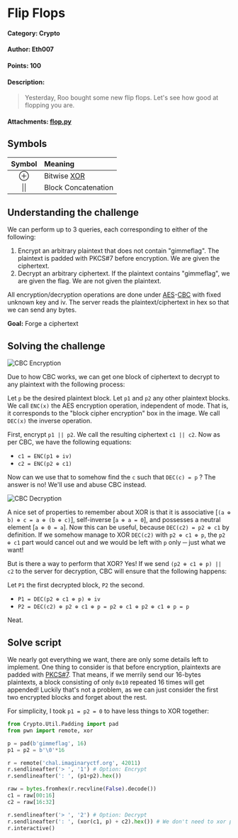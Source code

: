 # Flip Flops
#### **Category:** Crypto
#### **Author:** Eth007
#### **Points:** 100
#### **Description:**
> Yesterday, Roo bought some new flip flops. Let's see how good at flopping you are.
#### **Attachments:** [flop.py](./flop.py)

## Symbols

| Symbol | Meaning |
| :----: | :------ |
| ⊕     | Bitwise [XOR](https://en.wikipedia.org/wiki/Bitwise_operation#XOR) |
| \|\|   | Block Concatenation |

## Understanding the challenge

We can perform up to 3 queries, each corresponding to either of the following:

1. Encrypt an arbitrary plaintext that does not contain "gimmeflag". The plaintext is padded with PKCS#7 before encryption. We are given the ciphertext.
1. Decrypt an arbitrary ciphertext. If the plaintext contains "gimmeflag", we are given the flag. We are not given the plaintext.

All encryption/decryption operations are done under [AES](https://en.wikipedia.org/wiki/Advanced_Encryption_Standard)-[CBC](https://en.wikipedia.org/wiki/Block_cipher_mode_of_operation#Cipher_block_chaining_(CBC)) with fixed unknown key and iv. The server reads the plaintext/ciphertext in hex so that we can send any bytes.

**Goal:** Forge a ciphertext


## Solving the challenge

![CBC Encryption](https://upload.wikimedia.org/wikipedia/commons/thumb/8/80/CBC_encryption.svg/900px-CBC_encryption.svg.png "Wikipedia's CBC Encryption")

Due to how CBC works, we can get one block of ciphertext to decrypt to any plaintext with the following process:

Let `p` be the desired plaintext block. Let `p1` and `p2` any other plaintext blocks. We call `ENC(x)` the AES encryption operation, independent of mode. That is, it corresponds to the "block cipher encryption" box in the image. We call `DEC(x)` the inverse operation.

First, encrypt `p1 || p2`. We call the resulting ciphertext `c1 || c2`. Now as per CBC, we have the following equations:

- `c1 = ENC(p1 ⊕ iv)`
- `c2 = ENC(p2 ⊕ c1)`

Now can we use that to somehow find the `c` such that `DEC(c) = p` ? The answer is no! We'll use and abuse CBC instead.

![CBC Decryption](https://upload.wikimedia.org/wikipedia/commons/thumb/2/2a/CBC_decryption.svg/900px-CBC_decryption.svg.png "Wikipedia's CBC Decryption")

A nice set of properties to remember about XOR is that it is associative [`(a ⊕ b) ⊕ c = a ⊕ (b ⊕ c)`], self-inverse [`a ⊕ a = 0`], and possesses a neutral element [`a ⊕ 0 = a`].
Now this can be useful, because `DEC(c2) = p2 ⊕ c1` by definition.
If we somehow manage to XOR `DEC(c2)` with `p2 ⊕ c1 ⊕ p`, the `p2 ⊕ c1` part would cancel out and we would be left with `p` only ─ just what we want!

But is there a way to perform that XOR? Yes!
If we send `(p2 ⊕ c1 ⊕ p) || c2` to the server for decryption, CBC will ensure that the following happens:

Let `P1` the first decrypted block, `P2` the second.

- `P1 = DEC(p2 ⊕ c1 ⊕ p) ⊕ iv`
- `P2 = DEC(c2) ⊕ p2 ⊕ c1 ⊕ p = p2 ⊕ c1 ⊕ p2 ⊕ c1 ⊕ p = p`

Neat.

## Solve script

We nearly got everything we want, there are only some details left to implement. One thing to consider is that before encryption, plaintexts are padded with [PKCS#7](https://en.wikipedia.org/wiki/Padding_(cryptography)#PKCS#5_and_PKCS#7). That means, if we merrily send our 16-bytes plaintexts, a block consisting of only `0x10` repeated 16 times will get appended! Luckily that's not a problem, as we can just consider the first two encrypted blocks and forget about the rest.

For simplicity, I took `p1 = p2 = 0` to have less things to XOR together:
```py
from Crypto.Util.Padding import pad
from pwn import remote, xor

p = pad(b'gimmeflag', 16)
p1 = p2 = b'\0'*16

r = remote('chal.imaginaryctf.org', 42011)
r.sendlineafter('> ', '1') # Option: Encrypt
r.sendlineafter(': ', (p1+p2).hex())

raw = bytes.fromhex(r.recvline(False).decode())
c1 = raw[00:16]
c2 = raw[16:32]

r.sendlineafter('> ', '2') # Option: Decrypt
r.sendlineafter(': ', (xor(c1, p) + c2).hex()) # We don't need to xor p2 = 0
r.interactive()
```
